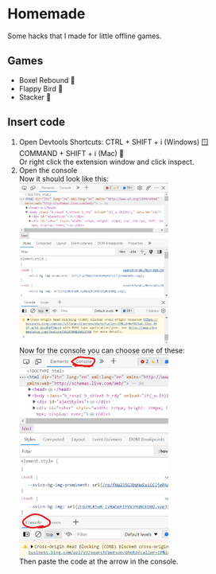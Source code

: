 # Homemade
Some hacks that I made for little offline games.

## Games
- Boxel Rebound 🎲
- Flappy Bird 🐥
- Stacker 🔲

## Insert code
1. Open Devtools
Shortcuts: CTRL + SHIFT + i (Windows) 🪟 \
           COMMAND + SHIFT + i (Mac) 🍎 \
   Or right click the extension window and click inspect.
3. Open the console \
Now it should look like this: \
<img src="Images/devtools.png" alt="" width="300"/> \
Now for the console you can choose one of these: \
<img src="Images/console.png" alt="" width="300"/> \
Then paste the code at the arrow in the console.
